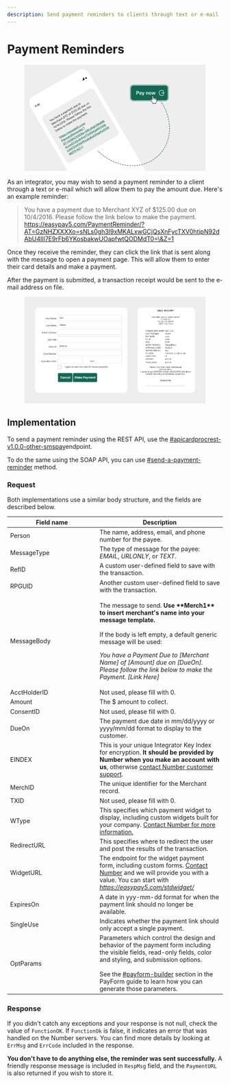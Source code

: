 ```yaml
---
description: Send payment reminders to clients through text or e-mail
---
```


# Payment Reminders

<figure><img src="../../.gitbook/assets/Payment Reminder 1.png" alt=""><figcaption></figcaption></figure>

As an integrator, you may wish to send a payment reminder to a client through a text or e-mail which will allow them to pay the amount due. Here's an example reminder:

> You have a payment due to Merchant XYZ of $125.00 due on 10/4/2016. Please follow the link below to make the payment. https://easypay5.com/PaymentReminder/?AT=GzNHZXXXXo=sNLs0gh3I9xMKALxwGCjQsXnFycTXV0htipN92dAbU4IIl7E9rFb6YKosbakwUOapfwtQODMdT0=\&Z=1

Once they receive the reminder, they can click the link that is sent along with the message to open a payment page. This will allow them to enter their card details and make a payment.

After the payment is submitted, a transaction receipt would be sent to the e-mail address on file.

<figure><img src="../../.gitbook/assets/transaction receipt.png" alt=""><figcaption></figcaption></figure>



## Implementation

To send a payment reminder using the REST API, use the [#apicardprocrest-v1.0.0-other-smspay](../../api-reference/rest-api/text-to-pay.md#apicardprocrest-v1.0.0-other-smspay "mention")endpoint.

To do the same using the SOAP API, you can use [#send-a-payment-reminder](../../api-reference/soap-api/text2pay.md#send-a-payment-reminder "mention")  method.



### Request

Both implementations use a similar body structure, and the fields are described below.

<table><thead><tr><th width="195">Field name</th><th>Description</th></tr></thead><tbody><tr><td>Person</td><td>The name, address, email, and phone number for the payee.</td></tr><tr><td>MessageType</td><td>The type of message for the payee: <em>EMAIL</em>, <em>URLONLY</em>, or <em>TEXT</em>.</td></tr><tr><td>RefID</td><td>A custom user-defined field to save with the transaction.</td></tr><tr><td>RPGUID</td><td>Another custom user-defined field to save with the transaction.</td></tr><tr><td>MessageBody</td><td><p>The message to send. <strong>Use **Merch1** to insert merchant's name into your message template.</strong><br><br>If the body is left empty, a default generic message will be used:<br></p><p><em>You have a Payment Due to [Merchant Name] of [Amount] due on [DueOn]. Please follow the link below to make the Payment. [Link Here]</em></p></td></tr><tr><td>AcctHolderID</td><td>Not used, please fill with 0.</td></tr><tr><td>Amount</td><td>The $ amount to collect.</td></tr><tr><td>ConsentID</td><td>Not used, please fill with 0.</td></tr><tr><td>DueOn</td><td>The payment due date in mm/dd/yyyy or yyyy/mm/dd format to display to the customer.</td></tr><tr><td>EINDEX</td><td>This is your unique Integrator Key Index for encryption. <strong>It should be provided by Number when you make an account with us</strong>, otherwise <a href="../../help/customer-support/">contact Number customer support</a>.</td></tr><tr><td>MerchID</td><td>The unique identifier for the Merchant record.</td></tr><tr><td>TXID</td><td>Not used, please fill with 0.</td></tr><tr><td>WType</td><td>This specifies which payment widget to display, including custom widgets built for your company. <a href="../../help/customer-support/">Contact Number for more information.</a></td></tr><tr><td>RedirectURL</td><td>This specifies where to redirect the user and post the results of the transaction.</td></tr><tr><td>WidgetURL</td><td>The endpoint for the widget payment form, including custom forms. <a href="../../help/customer-support/">Contact Number</a> and we will provide you with a value. You can start with <a href="https://easypay5.com/stdwidget/"><em>https://easypay5.com/stdwidget/</em></a></td></tr><tr><td>ExpiresOn</td><td>A date in yyy-mm-dd format for when the payment link should no longer be available.</td></tr><tr><td>SingleUse</td><td>Indicates whether the payment link should only accept a single payment.</td></tr><tr><td>OptParams</td><td>Parameters which control the design and behavior of the payment form including the visible fields, read-only fields, color and styling, and submission options.<br><br>See the <a data-mention href="../getting-started/integration-options/payform.md#payform-builder">#payform-builder</a> section in the PayForm guide to learn how you can generate those parameters.</td></tr></tbody></table>



### Response

If you didn't catch any exceptions and your response is not null, check the value of `FunctionOK`. If `FunctionOk` is false, it indicates an error that was handled on the Number servers. You can find more details by looking at `ErrMsg` and `ErrCode` included in the response.

**You don't have to do anything else, the reminder was sent successfully.** A friendly response message is included in `RespMsg` field, and the `PaymentURL` is also returned if you wish to store it.



&#x20;
